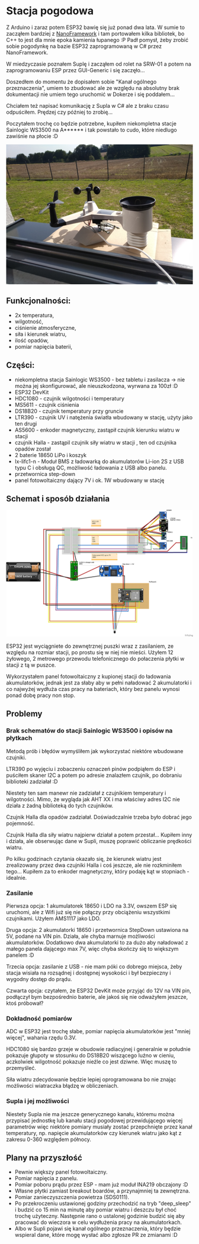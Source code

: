 # Stacja pogodowa

Z Arduino i zaraz potem ESP32 bawię się już ponad dwa lata. W sumie to zacząłem bardziej z [NanoFramework](https://www.nanoframework.net) i tam portowałem kilka bibliotek, bo C++ to jest dla mnie epoka kamienia łupanego :P Padł pomysł, żeby zrobić sobie pogodynkę na bazie ESP32 zaprogramowaną w C# przez NanoFramework. 

W miedzyczasie poznałem Suplę i zacząłem od rolet na SRW-01 a potem na zaprogramowaniu ESP przez GUI-Generic i się zaczęło... 

Doszedłem do momentu że dopisałem sobie "Kanał ogólnego przeznaczenia", umiem to zbudować ale ze względu na absolutny brak dokumentacji nie umiem tego uruchomić w Dokerze i się poddałem... 

Chciałem też napisać komunikację z Supla w C# ale z braku czasu odpuściłem.  Prędzej czy później to zrobię... 

Poczytałem trochę co będzie potrzebne, kupiłem niekompletna stacje Sainlogic WS3500 na A****** i tak powstało to cudo, które niedlugo zawiśnie na płocie :D

![stacja](/images/stacja.png)

## Funkcjonalności:
* 2x temperatura,
* wilgotność,
* ciśnienie atmosferyczne,
* siła i kierunek wiatru,
* ilość opadów,
* pomiar napięcia baterii,

## Części:
* niekompletna stacja Sainlogic WS3500 - bez tabletu i zasilacza -> nie można jej skonfigurować, ale nieuszkodzona, wyrwana za 100zł :D
* ESP32 DevKit
* HDC1080 - czujnik wilgotności i temperatury
* MS5611 - czujnik ciśnienia
* DS18B20 - czujnik temperatury przy gruncie
* LTR390 - czujnik UV i natężenia światła wbudowany w stację, użyty jako ten drugi
* AS5600 - enkoder magnetyczny, zastąpił czujnik kierunku wiatru w stacji
* czujnik Halla - zastąpil czujnik siły wiatru w stacji , ten od czujnika opadów został
* 2 baterie 18650 LiPo i koszyk
* lx-lifc1-n - Moduł BMS z ładowarką do akumulatorów Li-ion 2S z USB typu C i obsługą QC, możliwość ładowania z USB albo panelu.
* przetwornica step-down
* panel fotowoltaiczny dający 7V i ok. 1W wbudowany w stację


## Schemat i sposób działania
![fritzing](/images/fritzing.png)

ESP32 jest wyciągniete do zewnętrznej puszki wraz z zasilaniem, ze względu na rozmiar stacji, po prostu się w niej nie mieści. Użyłem 12 żyłowego, 2 metrowego przewodu telefonicznego do połaczenia płytki w stacji z tą w puszce.

Wykorzystałem panel fotowoltaiczny z kupionej stacji do ładowania akumulatorków, jednak jest za słaby aby w pełni naładować 2 akumulatorki i co najwyżej wydłuża czas pracy na bateriach, który bez panelu wynosi ponad dobę pracy non stop.

## Problemy

### Brak schematów do stacji Sainlogic WS3500 i opisów na płytkach

Metodą prób i błędów wymyśliłem jak wykorzystać niektóre wbudowane czujniki.

LTR390 po wyjęciu i zobaczeniu oznaczeń pinów podpiąłem do ESP i puściłem skaner I2C a potem po adresie znalazłem czujnik, po dobraniu biblioteki zadziałał :D 

Niestety ten sam manewr nie zadziałał z czujnikiem temperatury i wilgotności. Mimo, że wygląda jak AHT XX i ma właściwy adres I2C nie działa z żadną biblioteką do tych czujników.

Czujnik Halla dla opadów zadziałał. Doświadczalnie trzeba było dobrać jego pojemność.

Czujnik Halla dla siły wiatru najpierw działał a potem przestał... Kupiłem inny i działa, ale obserwując dane w Supli, muszę poprawić obliczanie prędkości wiatru.

Po kilku godzinach czytania okazało się, że kierunek wiatru jest zrealizowany przez dwa czujniki Halla i coś jeszcze, ale nie rozkminiłem tego... Kupiłem za to enkoder magnetyczny, który podaję kąt w stopniach - idealnie.

### Zasilanie

Pierwsza opcja: 1 akumulatorek 18650 i LDO na 3.3V, owszem ESP się uruchomi, ale z Wifi już się nie połączy przy obciążeniu wszystkimi czujnikami. Użyłem AMS1117 jako LDO. 

Druga opcja: 2 akumulatorki 18650 i przetwornica StepDown ustawiona na 5V, podane na VIN pin. Działa, ale chyba marnuje możliwości akumulatorków. Dodatkowo dwa akumulatorki to za dużo aby naładować z małego panela dającego max 7V, więc chyba skończy się to większym panelem :D

Trzecia opcja: zasilanie z USB - nie mam póki co dobrego miejsca, żeby stacja wisiała na rozsądnej i dostępnej wysokości i był bezpieczny i wygodny dostęp do prądu.

Czwarta opcja: czytałem, że ESP32 DevKit może przyjąć do 12V na VIN pin, podłączył bym bezpośrednio baterie, ale jakoś się nie odważyłem jeszcze, ktoś próbował?

### Dokładność pomiarów

ADC w ESP32 jest trochę słabe, pomiar napięcia akumulatorków jest "mniej więcej", wahania rzędu 0.3V.

HDC1080 się bardzo grzeje w obudowie radiacyjnej i generalnie w południe pokazuje głupoty w stosunku do DS18B20 wiszącego luźno w cieniu, aczkolwiek wilgotność pokazuje nieźle co jest dziwne. Więc muszę to przemyśleć.

Siła wiatru zdecydowanie będzie lepiej oprogramowana bo nie znając możliwości wiatraczka błądzę w obliczeniach.

### Supla i jej możliwości

Niestety Supla nie ma jeszcze generycznego kanału, któremu można przypisać jednostkę lub kanału stacji pogodowej przewidującego więcej parametrów więc niektóre pomiary musiały zostać przepchnięte przez kanał temperatury, np. napięcie akumulatorków czy kierunek wiatru jako kąt z zakresu 0-360 względem północy.

## Plany na przyszłość

- Pewnie większy panel fotowoltaiczny.
- Pomiar napięcia z panelu.
- Pomiar poboru prądu przez ESP - mam już moduł INA219 obczajony :D
- Własne płytki zamiast breakout boardów, a przynajmniej ta zewnętrzna.
- Pomiar zanieczyszczenia powietrza (SDS0111).
- Po przekroczeniu ustawionej godziny przechodzić na tryb "deep_sleep" i budzić co 15 min na minutę aby pomiar wiatru i deszczu był choć trochę użyteczny. Następnie rano o ustalonej godzinie budzić się aby pracować do wieczora w celu wydłużenia pracy na akumulatorkach.
- Albo w Supli pojawi się kanał ogólnego przeznaczenia, który będzie wspieral dane, które mogę wysłać albo zgłosze PR ze zmianami :D

